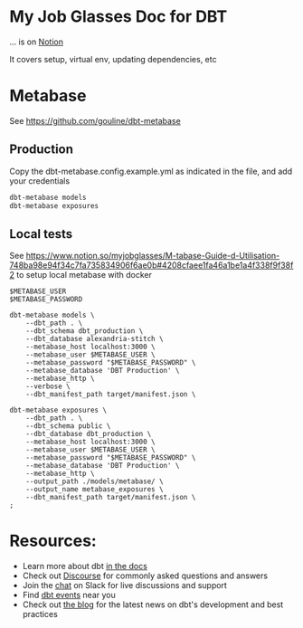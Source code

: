 # My Job Glasses Doc for DBT

... is on [Notion](https://www.notion.so/Installer-et-mettre-jour-DBT-784dc9410557449b9078636be40b9fd6)

It covers setup, virtual env, updating dependencies, etc

# Metabase

See https://github.com/gouline/dbt-metabase

## Production

Copy the dbt-metabase.config.example.yml as indicated in the file, and add your credentials

```bash
dbt-metabase models
dbt-metabase exposures
```

## Local tests

See https://www.notion.so/myjobglasses/M-tabase-Guide-d-Utilisation-748ba98e94f34c7fa735834906f6ae0b#4208cfaee1fa46a1be1a4f338f9f38f2 to setup local metabase with docker

```
$METABASE_USER
$METABASE_PASSWORD

dbt-metabase models \
    --dbt_path . \
    --dbt_schema dbt_production \
    --dbt_database alexandria-stitch \
    --metabase_host localhost:3000 \
    --metabase_user $METABASE_USER \
    --metabase_password "$METABASE_PASSWORD" \
    --metabase_database 'DBT Production' \
    --metabase_http \
    --verbose \
    --dbt_manifest_path target/manifest.json \

dbt-metabase exposures \
    --dbt_path . \
    --dbt_schema public \
    --dbt_database dbt_production \
    --metabase_host localhost:3000 \
    --metabase_user $METABASE_USER \
    --metabase_password "$METABASE_PASSWORD" \
    --metabase_database 'DBT Production' \
    --metabase_http \
    --output_path ./models/metabase/ \
    --output_name metabase_exposures \
    --dbt_manifest_path target/manifest.json \
;
```

# Resources:

- Learn more about dbt [in the docs](https://docs.getdbt.com/docs/introduction)
- Check out [Discourse](https://discourse.getdbt.com/) for commonly asked questions and answers
- Join the [chat](http://slack.getdbt.com/) on Slack for live discussions and support
- Find [dbt events](https://events.getdbt.com) near you
- Check out [the blog](https://blog.getdbt.com/) for the latest news on dbt's development and best practices
